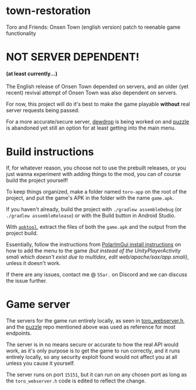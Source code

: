 # town-restoration
Toro and Friends: Onsen Town (english version) patch to reenable game functionality

# NOT SERVER DEPENDENT!
#### (at least currently...)
The English release of Onsen Town depended on servers, and an older (yet recent) revival attempt of Onsen Town was also dependent on servers.

For now, this project will do it's best to make the game playable **without** real server requests being passed.

For a more accurate/secure server, [dewdrop](https://github.com/synzr/dewdrop) is being worked on and [puzzle](https://github.com/synzr/puzzle/) is abandoned yet still an option for at least getting into the main menu.

# Build instructions
If, for whatever reason, you choose not to use the prebuilt releases, or you just wanna experiment with adding things to the mod, you can of course build the project yourself!

To keep things organized, make a folder named `toro-app` on the root of the project, and put the game's APK in the folder with the name `game.apk`.

If you haven't already, build the project with `./gradlew assembleDebug` (or `./gradlew assembleRelease`) or with the Build button in Android Studio.

With [`apktool`](https://apktool.org/), extract the files of both the `game.apk` and the output from the project build.

Essentially, follow the instructions from [PolarImGui install instructions](https://github.com/Polarmods/PolarImGui/tree/main) on how to add the menu to the game *(but instead of the UnityPlayerActivity smali which doesn't exist due to multidex, edit web/apache/sax/app.smali)*, unless it doesn't work.

If there are any issues, contact me @ `55ar.` on Discord and we can discuss the issue further.

# Game server

The servers for the game run entirely locally, as seen in [toro_webserver.h](app/src/main/jni/toro_webserver/toro_webserver.h), and the [puzzle](https://github.com/synzr/puzzle/) repo mentioned above was used as reference for most endpoints.

The server is in no means secure or accurate to how the real API would work, as it's only purpose is to get the game to run correctly, and it runs entirely locally, so any security exploit found would not affect you at all unless you cause it yourself.

The server runs on port `15151`, but it can run on any chosen port as long as the `toro_webserver.h` code is edited to reflect the change.